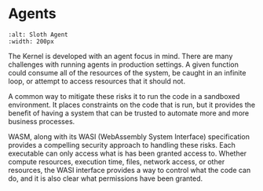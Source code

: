 # Agents

```{image} _static/agent.png
:alt: Sloth Agent
:width: 200px
```

The Kernel is developed with an agent focus in mind. There are many challenges with running agents in production settings. A given function could consume all of the resources of the system, be caught in an infinite loop, or attempt to access resources that it should not.

A common way to mitigate these risks it to run the code in a sandboxed environment. It places constraints on the code that is run, but it provides the benefit of having a system that can be trusted to automate more and more business processes.

WASM, along with its WASI (WebAssembly System Interface) specification provides a compelling security approach to handling these risks. Each executable can only access what is has been granted access to. Whether compute resources, execution time, files, network access, or other resources, the WASI interface provides a way to control what the code can do, and it is also clear what permissions have been granted.
